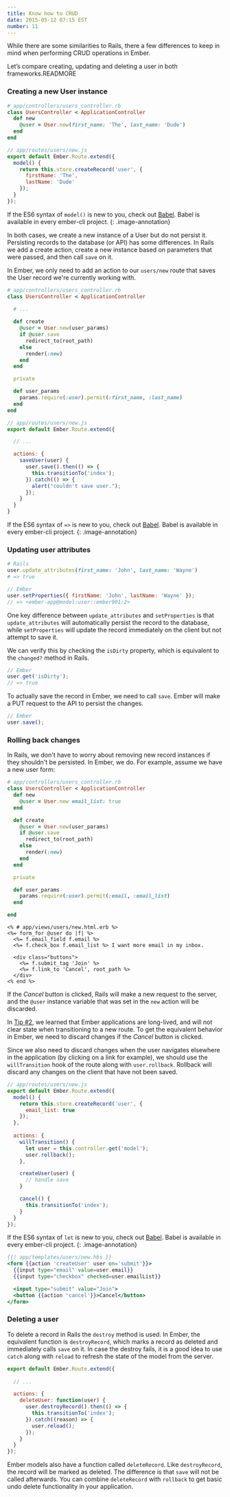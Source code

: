 ```yaml
---
title: Know how to CRUD
date: 2015-05-12 07:15 EST
number: 11
---
```


While there are some similarities to Rails, there a few differences to keep in mind when performing CRUD operations in Ember.

Let’s compare creating, updating and deleting a user in both frameworks.READMORE

### Creating a new User instance

~~~rb
# app/controllers/users_controller.rb
class UsersController < ApplicationController
  def new
    @user = User.new(first_name: 'The', last_name: 'Dude')
  end
end
~~~

~~~js
// app/routes/users/new.js
export default Ember.Route.extend({
  model() {
    return this.store.createRecord('user', {
      firstName: 'The',
      lastName: 'Dude'
    });
  }
});
~~~

If the ES6 syntax of `model()` is new to you, check out [Babel](http://babeljs.io/docs/learn-es6/#enhanced-object-literals). Babel is available in every ember-cli project.
{: .image-annotation}

In both cases, we create a new instance of a User but do not persist it. Persisting records to the database (or API) has some differences. In Rails we add a create action, create a new instance based on parameters that were passed, and then call `save` on it.

In Ember, we only need to add an action to our `users/new` route that saves the User record we're currently working with.

~~~rb
# app/controllers/users_controller.rb
class UsersController < ApplicationController
  
  # ...

  def create
    @user = User.new(user_params)
    if @user.save
      redirect_to(root_path)
    else
      render(:new)
    end
  end

  private

  def user_params
    params.require(:user).permit(:first_name, :last_name)
  end
end
~~~

~~~js
// app/routes/users/new.js
export default Ember.Route.extend({

  // ...

  actions: {
    saveUser(user) {
      user.save().then(() => {
        this.transitionTo('index');
      }).catch(() => {
        alert("couldn't save user.");
      });
    }
  }
}
~~~

If the ES6 syntax of `=>` is new to you, check out [Babel](http://babeljs.io/docs/learn-es6/#arrows). Babel is available in every ember-cli project.
{: .image-annotation}

### Updating user attributes

~~~ruby
# Rails
user.update_attributes(first_name: 'John', last_name: 'Wayne')
# => true
~~~

~~~js
// Ember
user.setProperties({ firstName: 'John', lastName: 'Wayne' });
// => <ember-app@model:user::ember901:2>
~~~

One key difference between `update_attributes` and `setProperties` is that `update_attributes` will automatically persist the record to the database, while `setProperties` will update the record immediately on the client but not attempt to save it.

We can verify this by checking the `isDirty` property, which is equivalent to the `changed?` method in Rails.

~~~js
// Ember
user.get('isDirty');
// => true
~~~

To actually save the record in Ember, we need to call `save`. Ember will make a PUT request to the API to persist the changes.

~~~js
// Ember
user.save();
~~~

### Rolling back changes
In Rails, we don't have to worry about removing new record instances if they shouldn't be persisted. In Ember, we do. For example, assume we have a new user form:

~~~rb
# app/controllers/users_controller.rb
class UsersController < ApplicationController
  def new
    @user = User.new email_list: true
  end

  def create
    @user = User.new(user_params)
    if @user.save
      redirect_to(root_path)
    else
      render(:new)
    end
  end

  private

  def user_params
    params.require(:user).permit(:email, :email_list)
  end

end
~~~

~~~erb
<% # app/views/users/new.html.erb %>
<%= form_for @user do |f| %>
  <%= f.email_field f.email %>
  <%= f.check_box f.email_list %> I want more email in my inbox.
  
  <div class="buttons">
    <%= f.submit_tag 'Join' %>
    <%= f.link_to 'Cancel', root_path %>
  </div>
<% end %>
~~~

If the _Cancel_ button is clicked, Rails will make a new request to the server, and the `@user` instance variable that was set in the `new` action will be discarded.

In [Tip #2](http://fromrailstoember.com/2-there-is-no-more-page-reload/), we learned that Ember applications are long-lived, and will not clear state when transitioning to a new route. To get the equivalent behavior in Ember, we need to discard changes if the _Cancel_ button is clicked.

Since we also need to discard changes when the user navigates elsewhere in the application (by clicking on a link for example), we should use the `willTransition` hook of the route along with `user.rollback`. Rollback will discard any changes on the client that have not been saved.

~~~js
// app/routes/users/new.js
export default Ember.Route.extend({
  model() {
    return this.store.createRecord('user', {
      email_list: true
    });
  },
  
  actions: {
    willTransition() {
      let user = this.controller.get('model');
      user.rollback();
    },

    createUser(user) {
      // handle save
    }

    cancel() {
      this.transitionTo('index');
    }
  }
});
~~~

If the ES6 syntax of `let` is new to you, check out [Babel](http://babeljs.io/docs/learn-es6/#let-const). Babel is available in every ember-cli project.
{: .image-annotation}

~~~hbs
{{! app/templates/users/new.hbs }}
<form {{action 'createUser' user on='submit'}}>
  {{input type="email" value=user.email}}
  {{input type="checkbox" checked=user.emailList}}

  <input type="submit" value="Join">
  <button {{action 'cancel'}}>Cancel</button>
</form>
~~~

### Deleting a user
To delete a record in Rails the `destroy` method is used. In Ember, the equivalent function is `destroyRecord`, which marks a record as deleted and immediately calls `save` on it. In case the destroy fails, it is a good idea to use `catch` along with `reload` to refresh the state of the model from the server.

~~~javascript
export default Ember.Route.extend({
  
  // ...

  actions: {
    deleteUser: function(user) {
      user.destroyRecord().then(() => {
        this.transitionTo('index');
      }).catch((reason) => {
        user.reload();
      });
    }
  }
});
~~~

Ember models also have a function called `deleteRecord`. Like `destroyRecord`, the record will be marked as deleted. The difference is that `save` will not be called afterwards. You can combine `deleteRecord` with `rollback` to get basic undo delete functionality in your application.



